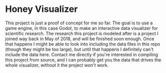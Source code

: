 # Honey Visualizer
This project is just a proof of concept for me so far. The goal is to use a game engine, in this case Godot, to make an interactive data visualizer for scientific research. The research this project is modeled after is a project I joined way back in May of 2018, and will be finished soon enough. Once that happens I might be able to look into including the data files in this repo (though they might be too large), but until that happens I definitely can't include the data here. Contact me directly if you're interested in compiling this project from source, and I can probably get you the data that drives the whole visualizer, without it the project won't work.
